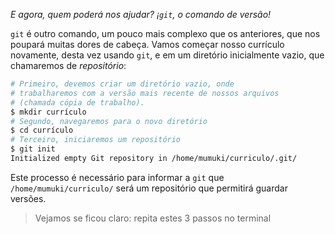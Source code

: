 _E agora, quem poderá nos ajudar? ¡`git`, o comando de versão!_

`git` é outro comando, um pouco mais complexo que os anteriores, que nos poupará muitas dores de cabeça. Vamos começar nosso currículo novamente, desta vez usando `git`, e em um diretório inicialmente vazio, que chamaremos de _repositório_:

```bash
# Primeiro, devemos criar um diretório vazio, onde
# trabalharemos com a versão mais recente de nossos arquivos
# (chamada cópia de trabalho).
$ mkdir currículo
# Segundo, navegaremos para o novo diretório
$ cd currículo
# Terceiro, iniciaremos um repositório
$ git init
Initialized empty Git repository in /home/mumuki/curriculo/.git/
```

Este processo é necessário para informar a `git` que `/home/mumuki/curriculo/` será um repositório que  permitirá guardar versões.

> Vejamos se ficou claro: repita estes 3 passos no terminal
